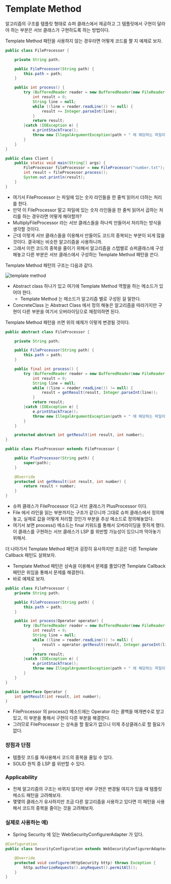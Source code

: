 # Template Method

알고리즘의 구조를 템플릿 형태로 슈퍼 클래스에서 제공하고 그 템플릿에서 구현이 달라야 하는 부분은 서브 클래스가 구현하도록 하는 방법이다.

Template Method 패턴을 사용하지 않는 경우라면 어떻게 코드를 짤 지 예제로 보자.

```java
public class FileProcessor {

    private String path;

    public FileProcessor(String path) {
        this.path = path;
    }

    public int process() {
        try (BufferedReader reader = new BufferedReader(new FileReader(path))) {
            int result = 0;
            String line = null;
            while ((line = reader.readLine()) != null) {
                result += Integer.parseInt(line);
            }
            return result;
        }catch (IOException e) {
            e.printStackTrace();
            throw new IllegalArgumentException(path + " 에 해당하는 파일이 없습니다.");
        }
    }
}
```

```java
public class Client {
    public static void main(String[] args) {
        FileProcessor fileProcessor = new FileProcessor("number.txt");
        int result = fileProcessor.process();
        System.out.println(result);
    }
}
```

- 여기서 FileProcessor 는 파일에 있는 숫자 라인들을 한 줄씩 읽어서 더하는 처리를 한다.
- 만약 이 FileProcessor 말고 파일에 있는 숫자 라인들을 한 줄씩 읽어서 곱하는 처리를 하는 경우라면 어떻게 해야할까?
- MultiplyFileProcessor 라는 서브 클래스들을 하나씩 만들어서 처리하는 방식을 생각할 것이다.
- 근데 이렇게 서브 클래스들을 이용해서 만들어도 코드의 중복되는 부분이 되게 많을 것이다. 결국에는 비슷한 알고리즘을 사용하니까.
- 그래서 이런 코드의 중복을 줄이기 위해서 알고리즘을 스텝별로 슈퍼클래스에 구성해놓고 다른 부분은 서브 클래스에서 구성하는 Template Method 패턴을 쓴다.

Template Method 패턴의 구조는 다음과 같다.

![template method](./images/template_method.png)

- Abstract class 하나가 있고 여기에 Template Method 역할을 하는 메소드가 있어야 한다.
    - Template Method 는 메소드가 알고리즘 별로 구성된 걸 말한다.
- ConcreteClass 는 Abstract Class 에서 정의 해놓은 알고리즘을 따라가지만 구현이 다른 부분을 여기서 오버라이딩으로 재정의하면 된다.

Template Method 패턴을 쓰면 위의 예제가 이렇게 변경될 것이다.

```java
public abstract class FileProcessor {

    private String path;

    public FileProcessor(String path) {
        this.path = path;
    }

    public final int process() {
        try (BufferedReader reader = new BufferedReader(new FileReader(path))) {
            int result = 0;
            String line = null;
            while ((line = reader.readLine()) != null) {
                result = getResult(result, Integer.parseInt(line));
            }
            return result;
        }catch (IOException e) {
            e.printStackTrace();
            throw new IllegalArgumentException(path + " 에 해당하는 파일이 없습니다.");
        }
    }

    protected abstract int getResult(int result, int number);
}
```

```java
public class PlusProcessor extends FileProcessor {

    public PlusProcessor(String path) {
        super(path);
    }

    @Override
    protected int getResult(int result, int number) {
        return result + number;
    }
}
```

- 슈퍼 클래스가 FileProcessor 이고 서브 클래스가 PlusProcessor 이다.
- File 에서 라인을 읽는 부분까지는 구조가 같으니까 그대로 슈퍼 클래스에서 정의해놓고, 실제로 값을 어떻게 처리할 것인가 부분을 추상 메소드로 정의해놓았다.
- 여기서 보면 process() 메소드는 final 키워드를 통해서 오버라이딩을 못하게 했다. 이 클래스를 구현하는 서브 클래스가 LSP 를 위반할 가능성이 있으니까 막아놓기 위해서.

더 나아가서 Template Method 패턴과 굉장히 유사하지만 조금은 다른 Template Callback 패턴도 살펴보자.

- Template Method 패턴은 상속을 이용해서 문제를 풀었다면 Template Callback 패턴은 위임을 통해서 문제를 해결한다.
- 바로 예제로 보자.

```java
public class FileProcessor {
    private String path;

    public FileProcessor(String path) {
        this.path = path;
    }

    public int process(Operator operator) {
        try (BufferedReader reader = new BufferedReader(new FileReader(path))) {
            int result = 0;
            String line = null;
            while ((line = reader.readLine()) != null) {
                result = operator.getResult(result, Integer.parseInt(line));
            }
            return result;
        }catch (IOException e) {
            e.printStackTrace();
            throw new IllegalArgumentException(path + " 에 해당하는 파일이 없습니다.");
        }
    }
}
```

```java
public interface Operator {
    int getResult(int result, int number);
}
```

- FileProcessor 의 process() 메소드에는 Operator 라는 콜백을 매개변수로 받고있고, 이 부분을 통해서 구현이 다른 부분을 해결한다.
- 그러므로  FileProcessor 는 상속을 할 필요가 없으니 이제 추상클래스로 할 필요가 없다.

### 장점과 단점

- 템플릿 코드를 재사용해서 코드의 중복을 줄일 수 있다.
- SOLID 원칙 중 LSP 를 위반할 수 있다.

### Applicability

- 전체 알고리즘의 구조는 바뀌지 않지만 세부 구현은 변경될 여지가 있을 때 템플릿 메소드 패턴을 고려해보자.
- 몇몇의 클래스가 유사하지만 조금 다른 알고리즘을 사용하고 있다면 이 패턴을 사용해서 코드의 중복을 줄이는 것을 고려해보자.

### 실제로 사용하는 예)

- Spring Security 에 있는 WebSecurityConfigurerAdapter 가 있다.

```java
@Configuration
public class SecurityConfiguration extends WebSecurityConfigurerAdapter {

	@Override
	protected void configure(HttpSecurity http) throws Exception {
		http.authorizeRequests().anyRequest().permitAll(); 
	}
}
```